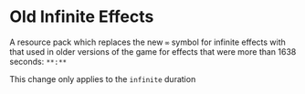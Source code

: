 # Old Infinite Effects

A resource pack which replaces the new `∞` symbol for infinite effects
with that used in older versions of the game for effects that were more
than 1638 seconds: `**:**`

This change only applies to the `infinite` duration
